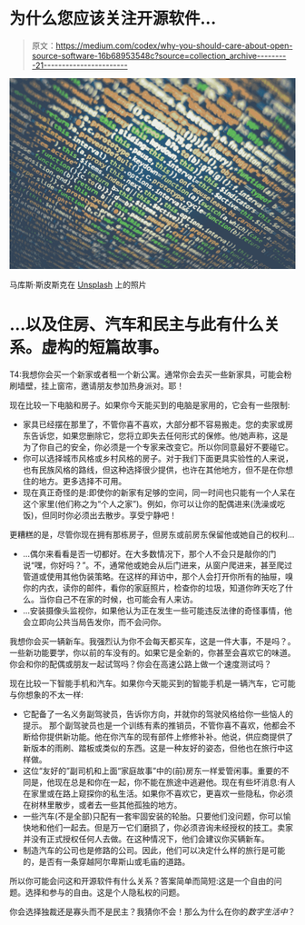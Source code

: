 # 为什么您应该关注开源软件...

> 原文：<https://medium.com/codex/why-you-should-care-about-open-source-software-16b68953548c?source=collection_archive---------21----------------------->

![](img/63ad810db48dc902e9bddfde0fabe7c2.png)

马库斯·斯皮斯克在 [Unsplash](https://unsplash.com/s/photos/open-source?utm_source=unsplash&utm_medium=referral&utm_content=creditCopyText) 上的照片

# …以及住房、汽车和民主与此有什么关系。虚构的短篇故事。

T4:我想你会买一个新家或者租一个新公寓。通常你会去买一些新家具，可能会粉刷墙壁，挂上窗帘，邀请朋友参加热身派对。耶！

现在比较一下电脑和房子。如果你今天能买到的电脑是家用的，它会有一些限制:

*   家具已经摆在那里了，不管你喜不喜欢，大部分都不容易搬走。您的卖家或房东告诉您，如果您删除它，您将立即失去任何形式的保修。他/她声称，这是为了你自己的安全，你必须是一个专家来改变它。所以你同意最好不要碰它。
*   你可以选择城市风格或乡村风格的房子。对于我们下面更具实验性的人来说，也有民族风格的路线，但这种选择很少提供，也许在其他地方，但不是在你想住的地方。更多选择不可用。
*   现在真正奇怪的是:即使你的新家有足够的空间，同一时间也只能有一个人呆在这个家里(他们称之为“个人之家”)。例如，你可以让你的配偶进来(洗澡或吃饭)，但同时你必须出去散步。享受宁静吧！

更糟糕的是，尽管你现在拥有那栋房子，但房东或前房东保留他或她自己的权利…

*   …偶尔来看看是否一切都好。在大多数情况下，那个人不会只是敲你的门说“嘿，你好吗？”。不，通常他或她会从后门进来，从窗户爬进来，甚至爬过管道或使用其他伪装策略。在这样的拜访中，那个人会打开你所有的抽屉，嗅你的内衣，读你的邮件，看你的家庭照片，检查你的垃圾，知道你昨天吃了什么。当你自己不在家的时候，也可能会有人来访。
*   …安装摄像头监视你，如果他认为正在发生一些可能违反法律的奇怪事情，他会立即向公共当局告发你，而不会问你。

我想你会买一辆新车。我强烈认为你不会每天都买车，这是一件大事，不是吗？。一些新功能要学，你以前的车没有的。如果它是全新的，你甚至会喜欢它的味道。你会和你的配偶或朋友一起试驾吗？你会在高速公路上做一个速度测试吗？

现在比较一下智能手机和汽车。如果你今天能买到的智能手机是一辆汽车，它可能与你想象的不太一样:

*   它配备了一名义务副驾驶员，告诉你方向，并就你的驾驶风格给你一些恼人的提示。
    那个副驾驶员也是一个训练有素的推销员，不管你喜不喜欢，他都会不断给你提供新功能。他在你汽车的现有部件上修修补补。他说，供应商提供了新版本的雨刷、踏板或类似的东西。这是一种友好的姿态，但他也在旅行中这样做。
*   这位“友好的”副司机和上面“家庭故事”中的(前)房东一样爱管闲事。重要的不同是，他现在总是和你在一起，你不能在旅途中逃避他。现在有些坏消息:有人在家里或在路上窥探你的私生活。如果你不喜欢它，更喜欢一些隐私，你必须在树林里散步，或者去一些其他孤独的地方。
*   一些汽车(不是全部)只配有一套牢固安装的轮胎。只要他们没问题，你可以愉快地和他们一起去。但是万一它们磨损了，你必须咨询未经授权的技工。卖家并没有正式授权任何人去做。在这种情况下，他们会建议你买辆新车。
*   制造汽车的公司也是修路的公司。因此，他们可以决定什么样的旅行是可能的，是否有一条穿越阿尔卑斯山或毛庙的道路。

所以你可能会问这和开源软件有什么关系？答案简单而简短:这是一个自由的问题。选择和参与的自由。这是个人隐私权的问题。

你会选择独裁还是寡头而不是民主？我猜你不会！那么为什么在你的*数字生活中*？